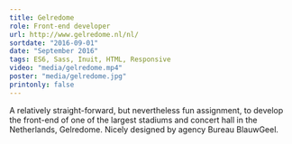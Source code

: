 ```yaml
---
title: Gelredome
role: Front-end developer
url: http://www.gelredome.nl/nl/
sortdate: "2016-09-01"
date: "September 2016"
tags: ES6, Sass, Inuit, HTML, Responsive
video: "media/gelredome.mp4"
poster: "media/gelredome.jpg"
printonly: false
---
```

A relatively straight-forward, but nevertheless fun assignment, to develop the front-end of one of the largest stadiums and concert hall in the Netherlands, Gelredome. Nicely designed by agency Bureau BlauwGeel.